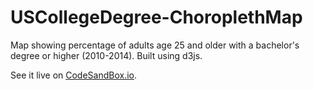 # USCollegeDegree-ChoroplethMap
Map showing percentage of adults age 25 and older with a bachelor's degree or higher (2010-2014). Built using d3js.

See it live on [CodeSandBox.io](https://hod6h.csb.app/).
